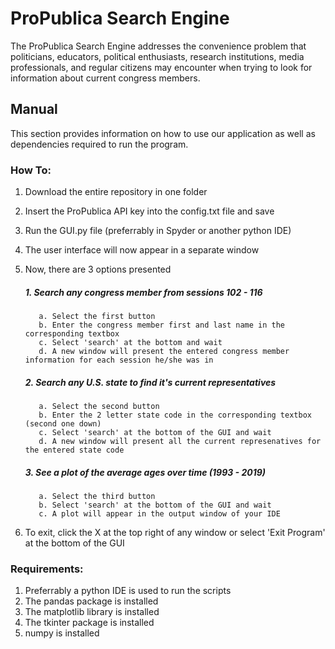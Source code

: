 # ProPublica Search Engine

The ProPublica Search Engine addresses the convenience problem that politicians, educators, political enthusiasts, research institutions, media professionals, and regular citizens may encounter when trying to look for information about current congress members.

## Manual
This section provides information on how to use our application as well as dependencies required to run the program. 

### How To:
1. Download the entire repository in one folder
2. Insert the ProPublica API key into the config.txt file and save
3. Run the GUI.py file (preferrably in Spyder or another python IDE)
4. The user interface will now appear in a separate window
5. Now, there are 3 options presented

      ##### 1. Search any congress member from sessions 102 - 116
    
          a. Select the first button
          b. Enter the congress member first and last name in the corresponding textbox
          c. Select 'search' at the bottom and wait
          d. A new window will present the entered congress member information for each session he/she was in
          
      ##### 2. Search any U.S. state to find it's current representatives
    
          a. Select the second button
          b. Enter the 2 letter state code in the corresponding textbox (second one down)
          c. Select 'search' at the bottom of the GUI and wait
          d. A new window will present all the current represenatives for the entered state code
          
      ##### 3. See a plot of the average ages over time (1993 - 2019)
    
          a. Select the third button
          b. Select 'search' at the bottom of the GUI and wait
          c. A plot will appear in the output window of your IDE
          
6. To exit, click the X at the top right of any window or select 'Exit Program' at the bottom of the GUI

### Requirements:
1. Preferrably a python IDE is used to run the scripts
2. The pandas package is installed
3. The matplotlib library is installed
4. The tkinter package is installed
5. numpy is installed


